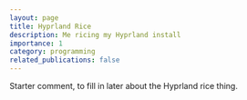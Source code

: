 ```yaml
---
layout: page
title: Hyprland Rice
description: Me ricing my Hyprland install
importance: 1
category: programming
related_publications: false
---
```


Starter comment, to fill in later about the Hyprland rice thing.

